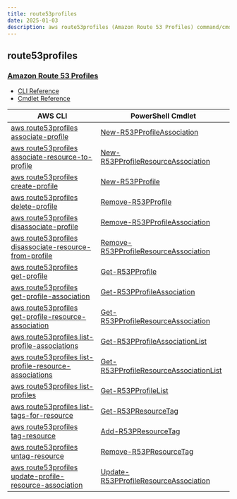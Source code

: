 ```yaml
---
title: route53profiles
date: 2025-01-03
description: aws route53profiles (Amazon Route 53 Profiles) command/cmdlet list.
---
```


## route53profiles

### [Amazon Route 53 Profiles](https://aws.amazon.com/route53/)

* [CLI Reference](https://awscli.amazonaws.com/v2/documentation/api/latest/reference/route53profiles/index.html)
* [Cmdlet Reference](https://docs.aws.amazon.com/powershell/latest/reference/items/Route53Profiles_cmdlets.html)

|AWS CLI|PowerShell Cmdlet|
|----|----|
|[aws route53profiles associate-profile](https://awscli.amazonaws.com/v2/documentation/api/latest/reference/route53profiles/associate-profile.html)|[New-R53PProfileAssociation](https://docs.aws.amazon.com/powershell/latest/reference/items/New-R53PProfileAssociation.html)|
|[aws route53profiles associate-resource-to-profile](https://awscli.amazonaws.com/v2/documentation/api/latest/reference/route53profiles/associate-resource-to-profile.html)|[New-R53PProfileResourceAssociation](https://docs.aws.amazon.com/powershell/latest/reference/items/New-R53PProfileResourceAssociation.html)|
|[aws route53profiles create-profile](https://awscli.amazonaws.com/v2/documentation/api/latest/reference/route53profiles/create-profile.html)|[New-R53PProfile](https://docs.aws.amazon.com/powershell/latest/reference/items/New-R53PProfile.html)|
|[aws route53profiles delete-profile](https://awscli.amazonaws.com/v2/documentation/api/latest/reference/route53profiles/delete-profile.html)|[Remove-R53PProfile](https://docs.aws.amazon.com/powershell/latest/reference/items/Remove-R53PProfile.html)|
|[aws route53profiles disassociate-profile](https://awscli.amazonaws.com/v2/documentation/api/latest/reference/route53profiles/disassociate-profile.html)|[Remove-R53PProfileAssociation](https://docs.aws.amazon.com/powershell/latest/reference/items/Remove-R53PProfileAssociation.html)|
|[aws route53profiles disassociate-resource-from-profile](https://awscli.amazonaws.com/v2/documentation/api/latest/reference/route53profiles/disassociate-resource-from-profile.html)|[Remove-R53PProfileResourceAssociation](https://docs.aws.amazon.com/powershell/latest/reference/items/Remove-R53PProfileResourceAssociation.html)|
|[aws route53profiles get-profile](https://awscli.amazonaws.com/v2/documentation/api/latest/reference/route53profiles/get-profile.html)|[Get-R53PProfile](https://docs.aws.amazon.com/powershell/latest/reference/items/Get-R53PProfile.html)|
|[aws route53profiles get-profile-association](https://awscli.amazonaws.com/v2/documentation/api/latest/reference/route53profiles/get-profile-association.html)|[Get-R53PProfileAssociation](https://docs.aws.amazon.com/powershell/latest/reference/items/Get-R53PProfileAssociation.html)|
|[aws route53profiles get-profile-resource-association](https://awscli.amazonaws.com/v2/documentation/api/latest/reference/route53profiles/get-profile-resource-association.html)|[Get-R53PProfileResourceAssociation](https://docs.aws.amazon.com/powershell/latest/reference/items/Get-R53PProfileResourceAssociation.html)|
|[aws route53profiles list-profile-associations](https://awscli.amazonaws.com/v2/documentation/api/latest/reference/route53profiles/list-profile-associations.html)|[Get-R53PProfileAssociationList](https://docs.aws.amazon.com/powershell/latest/reference/items/Get-R53PProfileAssociationList.html)|
|[aws route53profiles list-profile-resource-associations](https://awscli.amazonaws.com/v2/documentation/api/latest/reference/route53profiles/list-profile-resource-associations.html)|[Get-R53PProfileResourceAssociationList](https://docs.aws.amazon.com/powershell/latest/reference/items/Get-R53PProfileResourceAssociationList.html)|
|[aws route53profiles list-profiles](https://awscli.amazonaws.com/v2/documentation/api/latest/reference/route53profiles/list-profiles.html)|[Get-R53PProfileList](https://docs.aws.amazon.com/powershell/latest/reference/items/Get-R53PProfileList.html)|
|[aws route53profiles list-tags-for-resource](https://awscli.amazonaws.com/v2/documentation/api/latest/reference/route53profiles/list-tags-for-resource.html)|[Get-R53PResourceTag](https://docs.aws.amazon.com/powershell/latest/reference/items/Get-R53PResourceTag.html)|
|[aws route53profiles tag-resource](https://awscli.amazonaws.com/v2/documentation/api/latest/reference/route53profiles/tag-resource.html)|[Add-R53PResourceTag](https://docs.aws.amazon.com/powershell/latest/reference/items/Add-R53PResourceTag.html)|
|[aws route53profiles untag-resource](https://awscli.amazonaws.com/v2/documentation/api/latest/reference/route53profiles/untag-resource.html)|[Remove-R53PResourceTag](https://docs.aws.amazon.com/powershell/latest/reference/items/Remove-R53PResourceTag.html)|
|[aws route53profiles update-profile-resource-association](https://awscli.amazonaws.com/v2/documentation/api/latest/reference/route53profiles/update-profile-resource-association.html)|[Update-R53PProfileResourceAssociation](https://docs.aws.amazon.com/powershell/latest/reference/items/Update-R53PProfileResourceAssociation.html)|

